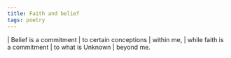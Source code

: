 ```yaml
---
title: Faith and belief
tags: poetry
---
```


| Belief is a commitment
| to certain conceptions
|   within me,
| while faith is a commitment
| to what is Unknown
|   beyond me.
